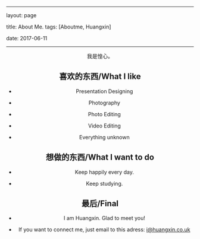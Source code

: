 ﻿---

layout: page

title: About Me.
tags: [Aboutme, Huangxin]

date: 2017-06-11



---


    

<center><a href="https://techhx.github.io//assets/img/logo-doge.png"><b></b></a> 我是惶心。




## 喜欢的东西/What I like

* Presentation Designing

* Photography

* Photo Editing

* Video Editing

* Everything unknown






## 想做的东西/What I want to do


* Keep happily every day.

* Keep studying.



## 最后/Final

* I am Huangxin. Glad to meet you!

* If you want to connect me, just email to this adress:
i@huangxin.co.uk

